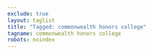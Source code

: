 ```yaml
---
exclude: true
layout: taglist
title: "Tagged: commonwealth honors college"
tagname: commonwealth honors college
robots: noindex
---
```


